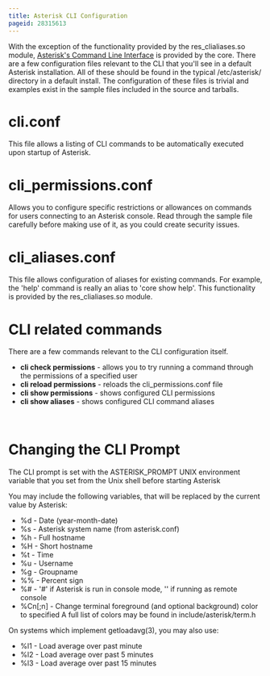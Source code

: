 ```yaml
---
title: Asterisk CLI Configuration
pageid: 28315613
---
```


With the exception of the functionality provided by the res\_clialiases.so module, [Asterisk's Command Line Interface](/Operation/Asterisk-Command-Line-Interface) is provided by the core. There are a few configuration files relevant to the CLI that you'll see in a default Asterisk installation. All of these should be found in the typical /etc/asterisk/ directory in a default install. The configuration of these files is trivial and examples exist in the sample files included in the source and tarballs.

cli.conf
========

This file allows a listing of CLI commands to be automatically executed upon startup of Asterisk.

cli\_permissions.conf
=====================

Allows you to configure specific restrictions or allowances on commands for users connecting to an Asterisk console. Read through the sample file carefully before making use of it, as you could create security issues.

cli\_aliases.conf
=================

This file allows configuration of aliases for existing commands. For example, the 'help' command is really an alias to 'core show help'. This functionality is provided by the res\_clialiases.so module.

CLI related commands
====================

There are a few commands relevant to the CLI configuration itself.

* **cli check permissions** - allows you to try running a command through the permissions of a specified user
* **cli reload permissions** - reloads the cli\_permissions.conf file
* **cli show permissions** - shows configured CLI permissions
* **cli show aliases** - shows configured CLI command aliases

 

Changing the CLI Prompt
=======================

The CLI prompt is set with the ASTERISK\_PROMPT UNIX environment variable that you set from the Unix shell before starting Asterisk

You may include the following variables, that will be replaced by the current value by Asterisk:

* %d - Date (year-month-date)
* %s - Asterisk system name (from asterisk.conf)
* %h - Full hostname
* %H - Short hostname
* %t - Time
* %u - Username
* %g - Groupname
* %% - Percent sign
* %# - '#' if Asterisk is run in console mode, '' if running as remote console
* %Cn[;n] - Change terminal foreground (and optional background) color to specified A full list of colors may be found in include/asterisk/term.h

On systems which implement getloadavg(3), you may also use:

* %l1 - Load average over past minute
* %l2 - Load average over past 5 minutes
* %l3 - Load average over past 15 minutes
